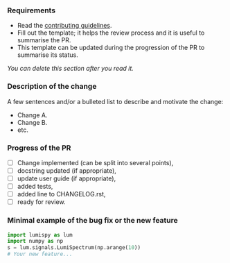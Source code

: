 ### Requirements
* Read the [contributing guidelines](https://github.com/lumispy/lumispy/blob/main/.github/CONTRIBUTING.md).
* Fill out the template; it helps the review process and it is useful to summarise the PR.
* This template can be updated during the progression of the PR to summarise its status. 

*You can delete this section after you read it.*

### Description of the change
A few sentences and/or a bulleted list to describe and motivate the change:
- Change A.
- Change B.
- etc.

### Progress of the PR
- [ ] Change implemented (can be split into several points),
- [ ] docstring updated (if appropriate),
- [ ] update user guide (if appropriate),
- [ ] added tests,
- [ ] added line to CHANGELOG.rst,
- [ ] ready for review.

### Minimal example of the bug fix or the new feature
```python
import lumispy as lum
import numpy as np
s = lum.signals.LumiSpectrum(np.arange(10))
# Your new feature...
```


